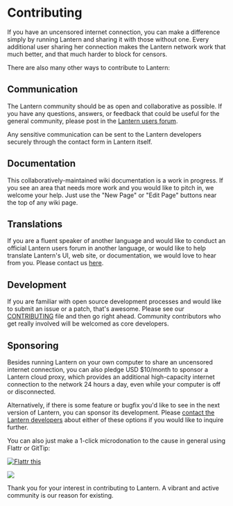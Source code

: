 # Contributing

If you have an uncensored internet connection, you can make a difference simply by running Lantern and sharing it with those without one. Every additional user sharing her connection makes the Lantern network work that much better, and that much harder to block for censors.

There are also many other ways to contribute to Lantern:


## Communication

The Lantern community should be as open and collaborative as possible. If you have any questions, answers, or feedback that could be useful for the general community, please post in the <a href="https://groups.google.com/forum/#!forum/lantern-users-en">Lantern users forum</a>.

Any sensitive communication can be sent to the Lantern developers securely through the contact form in Lantern itself.


## Documentation

This collaboratively-maintained wiki documentation is a work in progress. If you see an area that needs more work and you would like to pitch in, we welcome your help. Just use the "New Page" or "Edit Page" buttons near the top of any wiki page.


## Translations

If you are a fluent speaker of another language and would like to conduct an official Lantern users forum in another language, or would like to help translate Lantern's UI, web site, or documentation, we would love to hear from you. Please contact us <a href="mailto:i18n@getlantern.org">here</a>.


## Development

If you are familiar with open source development processes and would like to submit an issue or a patch, that's awesome. Please see our [CONTRIBUTING](https://github.com/getlantern/lantern/blob/master/CONTRIBUTING.md) file and then go right ahead. Community contributors who get really involved will be welcomed as core developers.


## Sponsoring

Besides running Lantern on your own computer to share an uncensored internet connection, you can also pledge USD $10/month to sponsor a Lantern cloud proxy, which provides an additional high-capacity internet connection to the network 24 hours a day, even while your computer is off or disconnected.

Alternatively, if there is some feature or bugfix you'd like to see in the next version of Lantern, you can sponsor its development. Please <a href="mailto:sponsoring@getlantern.org">contact the Lantern developers</a> about either of these options if you would like to inquire further.

You can also just make a 1-click microdonation to the cause in general using Flattr or GitTip:

<a href="http://flattr.com/thing/854882/Team-Lantern-on-GitHub" target="_blank">
<img src="http://api.flattr.com/button/flattr-badge-large.png" alt="Flattr this" title="Flattr this" border="0" /></a>

<a href="https://www.gittip.com/teamlantern/" target="_blank"><img src="http://i.imgur.com/TK0Sn.jpg" /></a>

Thank you for your interest in contributing to Lantern. A vibrant and active community is our reason for existing.